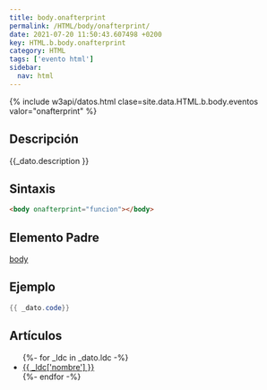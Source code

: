 ```yaml
---
title: body.onafterprint
permalink: /HTML/body/onafterprint/
date: 2021-07-20 11:50:43.607498 +0200
key: HTML.b.body.onafterprint
category: HTML
tags: ['evento html']
sidebar: 
  nav: html
---
```


{% include w3api/datos.html clase=site.data.HTML.b.body.eventos valor="onafterprint" %}

## Descripción
{{_dato.description }}

## Sintaxis
~~~html
<body onafterprint="funcion"></body>
~~~

## Elemento Padre
[body](/HTML/body/)

## Ejemplo
~~~java
{{ _dato.code}}
~~~

## Artículos
<ul>
{%- for _ldc in _dato.ldc -%}
   <li>
       <a href="{{_ldc['url'] }}">{{ _ldc['nombre'] }}</a>
   </li>
{%- endfor -%}
</ul>
